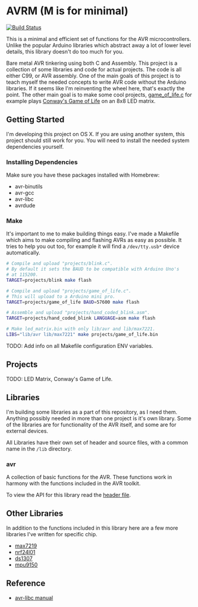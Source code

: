 # AVRM (M is for minimal)

[![Build Status](https://travis-ci.org/nixpulvis/avrm.svg?branch=master)](https://travis-ci.org/nixpulvis/avrm)

This is a minimal and efficient set of functions for the AVR microcontrollers. Unlike the popular Arduino libraries which abstract away a lot of lower level details, this library doesn't do too much for you.

Bare metal AVR tinkering using both C and Assembly. This project is a collection of some libraries and code for actual projects. The code is all either C99, or AVR assembly. One of the main goals of this project is to teach myself the needed concepts to write AVR code without the Arduino libraries. If it seems like I'm reinventing the wheel here, that's exactly the point. The other main goal is to make some cool projects, [game_of_life.c](https://github.com/nixpulvis/avr/blob/master/projects/game_of_life.c) for example plays [Conway's Game of Life](http://en.wikipedia.org/wiki/Conway's_Game_of_Life) on an 8x8 LED matrix.

## Getting Started

I'm developing this project on OS X. If you are using another system, this project should still work for you. You will need to install the needed system dependencies yourself.

### Installing Dependencies

Make sure you have these packages installed with Homebrew:

- avr-binutils
- avr-gcc
- avr-libc
- avrdude

### Make

It's important to me to make building things easy. I've made a Makefile which aims to make compiling and flashing AVRs as easy as possible. It tries to help you out too, for example it will find a `/dev/tty.usb*` device automatically.

```sh
# Compile and upload "projects/blink.c".
# By default it sets the BAUD to be compatible with Arduino Uno's
# at 115200.
TARGET=projects/blink make flash

# Compile and upload "projects/game_of_life.c".
# This will upload to a Arduino mini pro.
TARGET=projects/game_of_life BAUD=57600 make flash

# Assemble and upload "projects/hand_coded_blink.asm".
TARGET=projects/hand_coded_blink LANGUAGE=asm make flash

# Make led_matrix.bin with only lib/avr and lib/max7221.
LIBS="lib/avr lib/max7221" make projects/game_of_life.bin
```

TODO: Add info on all Makefile configuration ENV variables.

## Projects

TODO: LED Matrix, Conway's Game of Life.

## Libraries

I'm building some libraries as a part of this repository, as I need them. Anything possibly needed in more than one project is it's own library. Some of the libraries are for functionality of the AVR itself, and some are for external devices.

All Libraries have their own set of header and source files, with a common name in the `/lib` directory.

### avr

A collection of basic functions for the AVR. These functions work in harmony with the functions included in the AVR toolkit.

To view the API for this library read the [header file](https://github.com/nixpulvis/avr/blob/master/lib/avr.h).

## Other Libraries

In addition to the functions included in this library here are a few more libraries I've written for specific chip.

- [max7219](https://github.com/nixpulvis/max7219)
- [nrf24l01](https://github.com/nixpulvis/nrf24l01)
- [ds1307](https://github.com/nixpulvis/ds1307)
- [mpu9150](https://github.com/nixpulvis/mpu9150)

## Reference

- [avr-libc manual](http://www.nongnu.org/avr-libc/user-manual/pages.html)

